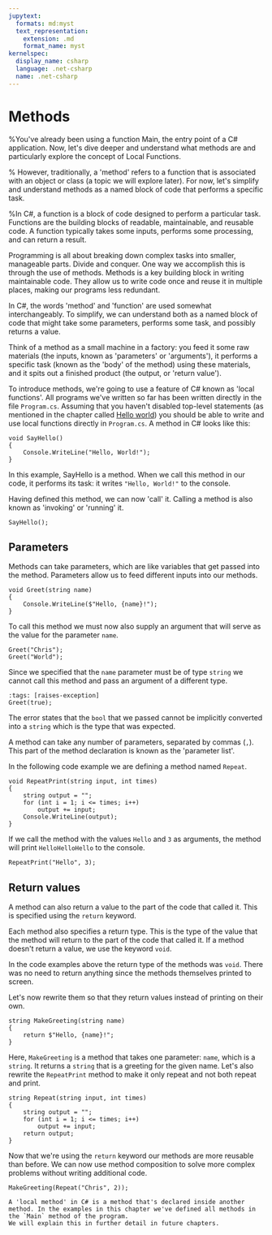 ```yaml
---
jupytext:
  formats: md:myst
  text_representation:
    extension: .md
    format_name: myst
kernelspec:
  display_name: csharp
  language: .net-csharp
  name: .net-csharp
---
```


# Methods

%You've already been using a function Main, the entry point of a C# application. Now, let's dive deeper and understand what methods are and particularly explore the concept of Local Functions.

% However, traditionally, a 'method' refers to a function that is associated with an object or class (a topic we will explore later). For now, let's simplify and understand methods as a named block of code that performs a specific task.


%In C#, a function is a block of code designed to perform a particular task. Functions are the building blocks of readable, maintainable, and reusable code. A function typically takes some inputs, performs some processing, and can return a result.

Programming is all about breaking down complex tasks into smaller, manageable parts. Divide and conquer. One way we accomplish this is through the use of methods.
Methods is a key building block in writing maintainable code. They allow us to write code once and reuse it in multiple places, making our programs less redundant.

In C#, the words 'method' and 'function' are used somewhat interchangeably.
To simplify, we can understand both as a named block of code that might take some parameters, performs some task, and possibly returns a value.

Think of a method as a small machine in a factory: you feed it some raw materials (the inputs, known as 'parameters' or 'arguments'), it performs a specific task (known as the 'body' of the method) using these materials, and it spits out a finished product (the output, or 'return value').

To introduce methods, we're going to use a feature of C# known as 'local functions'.
All programs we've written so far has been written directly in the file `Program.cs`.
Assuming that you haven't disabled top-level statements (as mentioned in the chapter called [Hello world](hello-world)) you should be able to write and use local functions directly in `Program.cs`.
A method in C# looks like this:

```{code-cell}
void SayHello()
{
    Console.WriteLine("Hello, World!");
}
```

In this example, SayHello is a method. When we call this method in our code, it performs its task: it writes `"Hello, World!"` to the console.

Having defined this method, we can now 'call' it. Calling a method is also known as 'invoking' or 'running' it.

```{code-cell}
SayHello();
```


## Parameters

Methods can take parameters, which are like variables that get passed into the method. Parameters allow us to feed different inputs into our methods.


```{code-cell}
void Greet(string name)
{
    Console.WriteLine($"Hello, {name}!");
}
```

To call this method we must now also supply an argument that will serve as the value for the parameter `name`.

```{code-cell}
Greet("Chris");
Greet("World");
```

Since we specified that the `name` parameter must be of type `string` we cannot call this method and pass an argument of a different type.

```{code-cell}
:tags: [raises-exception]
Greet(true);
```

The error states that the `bool` that we passed cannot be implicitly converted into a `string` which is the type that was expected.

A method can take any number of parameters, separated by commas (`,`). This part of the method declaration is known as the 'parameter list'.

In the following code example we are defining a method named `Repeat`.

```{code-cell}
void RepeatPrint(string input, int times)
{
    string output = "";
    for (int i = 1; i <= times; i++)
        output += input;
    Console.WriteLine(output);
}
```

If we call the method with the values `Hello` and `3` as arguments, the method will print `HelloHelloHello` to the console.

```{code-cell}
RepeatPrint("Hello", 3);
```


## Return values

A method can also return a value to the part of the code that called it. This is specified using the `return` keyword.

Each method also specifies a return type. This is the type of the value that the method will return to the part of the code that called it. If a method doesn't return a value, we use the keyword `void`.

In the code examples above the return type of the methods was `void`.
There was no need to return anything since the methods themselves printed to screen.

Let's now rewrite them so that they return values instead of printing on their own.

```{code-cell}
string MakeGreeting(string name)
{
    return $"Hello, {name}!";
}
```

Here, `MakeGreeting` is a method that takes one parameter: `name`, which is a `string`. It returns a `string` that is a greeting for the given name.
Let's also rewrite the `RepeatPrint` method to make it only repeat and not both repeat and print.

```{code-cell}
string Repeat(string input, int times)
{
    string output = "";
    for (int i = 1; i <= times; i++)
        output += input;
    return output;
}
```

Now that we're using the `return` keyword our methods are more reusable than before. We can now use method composition to solve more complex problems without writing additional code.

```{code-cell}
MakeGreeting(Repeat("Chris", 2));
```

```{note}
A 'local method' in C# is a method that's declared inside another method. In the examples in this chapter we've defined all methods in the `Main` method of the program.
We will explain this in further detail in future chapters.
```



